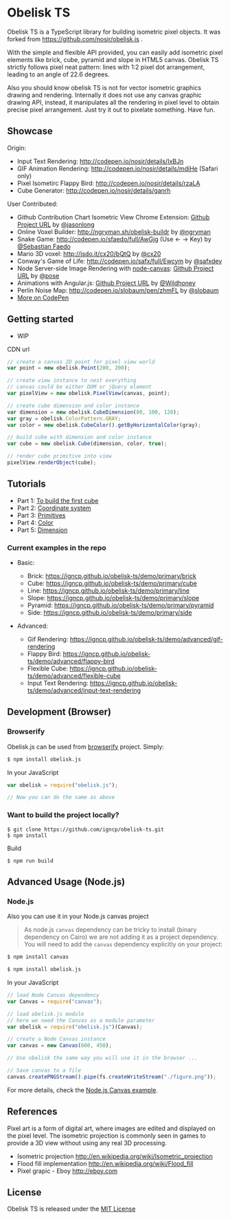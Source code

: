 # Obelisk TS

Obelisk TS is a TypeScript library for building isometric pixel objects. It was forked from https://github.com/nosir/obelisk.js .

With the simple and flexible API provided, you can easily add isometric pixel elements like brick, cube, pyramid and slope in HTML5 canvas. Obelisk TS strictly follows pixel neat pattern: lines with 1:2 pixel dot arrangement, leading to an angle of 22.6 degrees.

Also you should know obelisk TS is not for vector isometric graphics drawing and rendering. Internally it does not use any canvas graphic drawing API, instead, it manipulates all the rendering in pixel level to obtain precise pixel arrangement. Just try it out to pixelate something. Have fun.

## Showcase

Origin:

-   Input Text Rendering: http://codepen.io/nosir/details/IxBJn
-   GIF Animation Rendering: http://codepen.io/nosir/details/mdiHe (Safari only)
-   Pixel Isometirc Flappy Bird: http://codepen.io/nosir/details/rzaLA
-   Cube Generator: http://codepen.io/nosir/details/ganrh

User Contributed:

-   Github Contribution Chart Isometric View Chrome Extension: [Github Project URL](https://github.com/jasonlong/isometric-contributions) by [@jasonlong](https://twitter.com/jasonlong)
-   Online Voxel Builder: http://ngryman.sh/obelisk-buildr by [@ngryman](https://twitter.com/ngryman)
-   Snake Game: http://codepen.io/sfaedo/full/AwGjg (Use &larr; &rarr; Key) by [@Sebastian Faedo](http://codepen.io/sfaedo)
-   Mario 3D voxel: http://jsdo.it/cx20/bQtQ by [@cx20](https://twitter.com/cx20)
-   Conway's Game of Life: http://codepen.io/safx/full/Ewcym by [@safxdev](https://twitter.com/safxdev)
-   Node Server-side Image Rendering with [node-canvas](https://github.com/learnboost/node-canvas): [Github Project URL](https://github.com/pose/node-obelisk-example) by [@pose](https://github.com/pose)
-   Animations with Angular.js: [Github Project URL](https://github.com/Wildhoney/ngObelisk) by [@Wildhoney](https://github.com/Wildhoney)
-   Perlin Noise Map: http://codepen.io/slobaum/pen/zhmFL by [@slobaum](https://twitter.com/slobaum)
-   [More on CodePen](http://codepen.io/search/pens/?depth=everything&limit=all&order=newest&page=1&q=obelisk.js&show_forks=false)

## Getting started

-   WIP

CDN url

```javascript
// create a canvas 2D point for pixel view world
var point = new obelisk.Point(200, 200);

// create view instance to nest everything
// canvas could be either DOM or jQuery element
var pixelView = new obelisk.PixelView(canvas, point);

// create cube dimension and color instance
var dimension = new obelisk.CubeDimension(80, 100, 120);
var gray = obelisk.ColorPattern.GRAY;
var color = new obelisk.CubeColor().getByHorizontalColor(gray);

// build cube with dimension and color instance
var cube = new obelisk.Cube(dimension, color, true);

// render cube primitive into view
pixelView.renderObject(cube);
```

## Tutorials

-   Part 1: [To build the first cube](./docs/01-first-cube.md)
-   Part 2: [Coordinate system](./docs/02-coordinate-system.md)
-   Part 3: [Primitives](./docs/03-primitives.md)
-   Part 4: [Color](./docs/04-color.md)
-   Part 5: [Dimension](./docs/05-dimension.md)

### Current examples in the repo

- Basic:
    - Brick: https://igncp.github.io/obelisk-ts/demo/primary/brick
    - Cube: https://igncp.github.io/obelisk-ts/demo/primary/cube
    - Line: https://igncp.github.io/obelisk-ts/demo/primary/line
    - Slope: https://igncp.github.io/obelisk-ts/demo/primary/slope
    - Pyramid: https://igncp.github.io/obelisk-ts/demo/primary/pyramid
    - Side: https://igncp.github.io/obelisk-ts/demo/primary/side

- Advanced:
    - Gif Rendering: https://igncp.github.io/obelisk-ts/demo/advanced/gif-rendering
    - Flappy Bird: https://igncp.github.io/obelisk-ts/demo/advanced/flappy-bird
    - Flexible Cube: https://igncp.github.io/obelisk-ts/demo/advanced/flexible-cube
    - Input Text Rendering: https://igncp.github.io/obelisk-ts/demo/advanced/input-text-rendering

## Development (Browser)

### Browserify

Obelisk.js can be used from [browserify](https://github.com/substack/node-browserify) project. Simply:

```sh
$ npm install obelisk.js
```

In your JavaScript

```javascript
var obelisk = require("obelisk.js");

// Now you can do the same as above
```

### Want to build the project locally?

```
$ git clone https://github.com/igncp/obelisk-ts.git
$ npm install
```

Build

```
$ npm run build
```

## Advanced Usage (Node.js)

### Node.js

Also you can use it in your Node.js canvas project

> As node.js `canvas` dependency can be tricky to install (binary dependency on Cairo) we are not adding it as a project dependency. You will need to add the `canvas` dependency explicitly on your project:

```sh
$ npm install canvas
```

```sh
$ npm install obelisk.js
```

In your JavaScript

```js
// load Node Canvas dependency
var Canvas = require("canvas");

// load obelisk.js module
// here we need the Canvas as a module parameter
var obelisk = require("obelisk.js")(Canvas);

// create a Node Canvas instance
var canvas = new Canvas(600, 450);

// Use obelisk the same way you will use it in the browser ...

// Save canvas to a file
canvas.createPNGStream().pipe(fs.createWriteStream("./figure.png"));
```

For more details, check the [Node.js Canvas example](https://github.com/pose/node-obelisk-example).

## References

Pixel art is a form of digital art, where images are edited and displayed on the pixel level. The isometric projection is commonly seen in games to provide a 3D view without using any real 3D processing.

-   Isometric projection http://en.wikipedia.org/wiki/Isometric_projection
-   Flood fill implementation http://en.wikipedia.org/wiki/Flood_fill
-   Pixel grapic - Eboy http://eboy.com

## License

Obelisk TS is released under the [MIT License](http://opensource.org/licenses/MIT)
